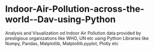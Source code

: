 # Indoor-Air-Pollution-across-the-world--Dav-using-Python
Analysis and Visualization od Indoor Air Pollution data provided by prestigious organizations like WHO, UN etc using Python Libraries like Numpy, Pandas, Matplotlib, Matplotlib.pyplot, Plotly etc
